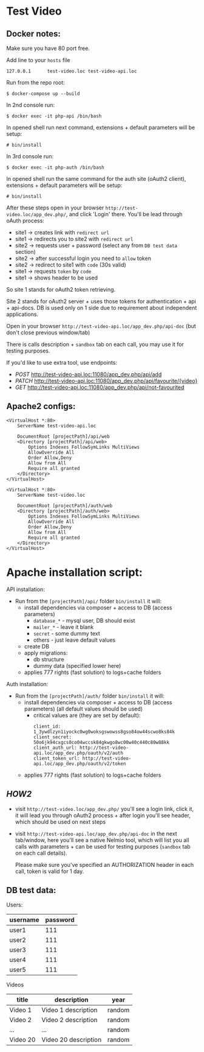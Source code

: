 Test Video
==========

Docker notes:
-------------
Make sure you have 80 port free.

Add line to your `hosts` file
```
127.0.0.1      test-video.loc test-video-api.loc
```
Run from the repo root: 
```
$ docker-compose up --build
```
In 2nd console run:
```
$ docker exec -it php-api /bin/bash 
```
In opened shell run next command, extensions + default parameters will be setup:
```
# bin/install
```
In 3rd console run:
```
$ docker exec -it php-auth /bin/bash 
```
In opened shell run the same command for the auth site (oAuth2 client),
extensions + default parameters will be setup:
```
# bin/install
```
After these steps open in your browser `http://test-video.loc/app_dev.php/`, and click
'Login' there. You'll be lead through oAuth process: 
* site1 -> creates link with `redirect url`
* site1 -> redirects you to site2 with `redirect url`
* site2 -> requests user + password (select any from `DB test data` section)
* site2 -> after successful login you need to `allow` token
* site2 -> redirect to site1 with `code` (30s valid)
* site1 -> requests `token` by `code`
* site1 -> shows header to be used

So site 1 stands for oAuth2 token retrieving.

Site 2 stands for oAuth2 server + uses those tokens for authentication + api + api-docs.
DB is used only on 1 side due to requirement about independent applications.

Open in your browser `http://test-video-api.loc/app_dev.php/api-doc` (but don't close
previous window/tab)

There is calls description + `sandbox` tab on each call, you may use it for testing purposes.

If you'd like to use extra tool, use endpoints:
* _POST_ http://test-video-api.loc:11080/app_dev.php/api/add
* _PATCH_ http://test-video-api.loc:11080/app_dev.php/api/favourite/{video}
* _GET_ http://test-video-api.loc:11080/app_dev.php/api/not-favourited


Apache2 configs:
----------------
```
<VirtualHost *:80>
    ServerName test-video-api.loc

    DocumentRoot [projectPath]/api/web
    <Directory [projectPath]/api/web>
        Options Indexes FollowSymLinks MultiViews
        AllowOverride All
        Order Allow,Deny
        Allow from All
        Require all granted
    </Directory>
</VirtualHost>

<VirtualHost *:80>
    ServerName test-video.loc

    DocumentRoot [projectPath]/auth/web
    <Directory [projectPath]/auth/web>
        Options Indexes FollowSymLinks MultiViews
        AllowOverride All
        Order Allow,Deny
        Allow from All
        Require all granted
    </Directory>
</VirtualHost>
```

Apache installation script:
========================
API installation:
* Run from the `[projectPath]/api/` folder `bin/install` it will:
    * install dependencies via composer + access to DB (access parameters)
      * `database_*` - mysql user, DB should exist
      * `mailer_*` - leave it blank
      * `secret` - some dummy text
      * others - just leave default values
    * create DB
    * apply migrations:
      * db structure
      * dummy data (specified lower here)
    * applies 777 rights (fast solution) to logs+cache folders
    
Auth installation:
* Run from the `[projectPath]/auth/` folder `bin/install` it will:
    * install dependencies via composer + access to DB (access parameters)
      (all default values should be used)
      * critical values are (they are set by default):
        ```
        client_id: 1_3ywdlzyn1iyockc0wg0woksgswowss8gso84ow44scwo8ks84k
        client_secret: 50o6jk94cxgcs0co04wccsk84gkwgo8wc00w40c440c80w88kk
        client_auth_url: http://test-video-api.loc/app_dev.php/oauth/v2/auth
        client_token_url: http://test-video-api.loc/app_dev.php/oauth/v2/token
        ```
    * applies 777 rights (fast solution) to logs+cache folders
  
  
_HOW2_
------
* visit `http://test-video.loc/app_dev.php/` you'll see a login link, click it,
  it will lead you through oAuth2 process + after login you'll see
  header, which should be used on next steps
* visit `http://test-video-api.loc/app_dev.php/api-doc` in the next tab/window,
  here you'll see a native Nelmio tool, which will list you all calls with
  parameters + can be used for testing purposes (`sandbox` tab on each call
  details).
  
  Please make sure you've specified an AUTHORIZATION header in each call, token
  is valid for 1 day.
  
 
DB test data:
-------------

Users:

| username | password |
|----------|----------|
|user1     |111       |
|user2     |111       |
|user3     |111       |
|user4     |111       |
|user5     |111       |

Videos

| title    | description          | year   |
|----------|----------------------|--------|
|Video 1   | Video 1 description  | random |
|Video 2   | Video 2 description  | random |
|...       | ...                  | random |
|Video 20  | Video 20 description | random |
